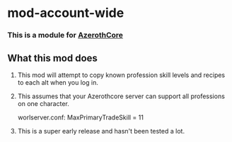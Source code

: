 # mod-account-wide

### This is a module for [AzerothCore](http://www.azerothcore.org)

## What this mod does

1. This mod will attempt to copy known profession skill levels and recipes to each alt when you log in.
2. This assumes that your Azerothcore server can support all professions on one character.
   
   worlserver.conf: MaxPrimaryTradeSkill = 11

3. This is a super early release and hasn't been tested a lot.

